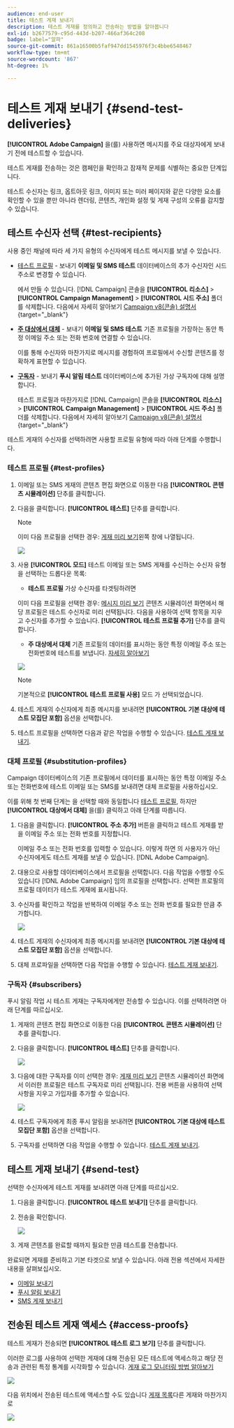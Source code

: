 ```yaml
---
audience: end-user
title: 테스트 게재 보내기
description: 테스트 게재를 정의하고 전송하는 방법을 알아봅니다
exl-id: b2677579-c95d-443d-b207-466af364c208
badge: label="알파"
source-git-commit: 861a16500b5faf947dd1545976f3c4bbe6548467
workflow-type: tm+mt
source-wordcount: '867'
ht-degree: 1%

---
```


# 테스트 게재 보내기 {#send-test-deliveries}

**[!UICONTROL Adobe Campaign]** 을(를) 사용하면 메시지를 주요 대상자에게 보내기 전에 테스트할 수 있습니다.

테스트 게재를 전송하는 것은 캠페인을 확인하고 잠재적 문제를 식별하는 중요한 단계입니다.

테스트 수신자는 링크, 옵트아웃 링크, 이미지 또는 미러 페이지와 같은 다양한 요소를 확인할 수 있을 뿐만 아니라 렌더링, 콘텐츠, 개인화 설정 및 게재 구성의 오류를 감지할 수 있습니다.

## 테스트 수신자 선택 {#test-recipients}

사용 중인 채널에 따라 세 가지 유형의 수신자에게 테스트 메시지를 보낼 수 있습니다.

* [테스트 프로필](#test-profiles) - 보내기 **이메일 및 SMS 테스트** 데이터베이스의 추가 수신자인 시드 주소로 변경할 수 있습니다.

  에서 만들 수 있습니다. [!DNL Campaign] 콘솔을 **[!UICONTROL 리소스]** > **[!UICONTROL Campaign Management]** > **[!UICONTROL 시드 주소]** 폴더를 삭제합니다. 다음에서 자세히 알아보기 [Campaign v8(콘솔) 설명서](https://experienceleague.adobe.com/docs/campaign/campaign-v8/audience/add-profiles/test-profiles.html){target="_blank"}

* **[주 대상에서 대체](#substitution-profiles)** - 보내기 **이메일 및 SMS 테스트** 기존 프로필을 가장하는 동안 특정 이메일 주소 또는 전화 번호에 연결할 수 있습니다.

  이를 통해 수신자와 마찬가지로 메시지를 경험하여 프로필에서 수신할 콘텐츠를 정확하게 표현할 수 있습니다.

* **[구독자](#subscribers)** - 보내기 **푸시 알림 테스트** 데이터베이스에 추가된 가상 구독자에 대해 설명합니다.

  테스트 프로필과 마찬가지로 [!DNL Campaign] 콘솔을 **[!UICONTROL 리소스]** > **[!UICONTROL Campaign Management]** > **[!UICONTROL 시드 주소]** 폴더를 삭제합니다. 다음에서 자세히 알아보기 [Campaign v8(콘솔) 설명서](https://experienceleague.adobe.com/docs/campaign/campaign-v8/audience/add-profiles/test-profiles.html){target="_blank"}

테스트 게재의 수신자를 선택하려면 사용할 프로필 유형에 따라 아래 단계를 수행합니다.

### 테스트 프로필 {#test-profiles}

1. 이메일 또는 SMS 게재의 콘텐츠 편집 화면으로 이동한 다음 **[!UICONTROL 콘텐츠 시뮬레이션]** 단추를 클릭합니다.

1. 다음을 클릭합니다. **[!UICONTROL 테스트]** 단추를 클릭합니다.

   >[!NOTE]
   >
   >이미 다음 프로필을 선택한 경우: [게재 미리 보기](preview-content.md)왼쪽 창에 나열됩니다.

   ![](assets/simulate-test-button-email.png)

1. 사용 **[!UICONTROL 모드]** 테스트 이메일 또는 SMS 게재를 수신하는 수신자 유형을 선택하는 드롭다운 목록:

   * **테스트 프로필** 가상 수신자를 타겟팅하려면

   이미 다음 프로필을 선택한 경우: [메시지 미리 보기](preview-content.md) 콘텐츠 시뮬레이션 화면에서 해당 프로필은 테스트 수신자로 미리 선택됩니다. 다음을 사용하여 선택 항목을 지우고 수신자를 추가할 수 있습니다. **[!UICONTROL 테스트 프로필 추가]** 단추를 클릭합니다.

   * **주 대상에서 대체** 기존 프로필의 데이터를 표시하는 동안 특정 이메일 주소 또는 전화번호에 테스트를 보냅니다. [자세히 알아보기](#substitution-profiles)

   ![](assets/simulate-profile-mode.png)

   >[!NOTE]
   >
   >기본적으로 **[!UICONTROL 테스트 프로필 사용]** 모드 가 선택되었습니다.

1. 테스트 게재의 수신자에게 최종 메시지를 보내려면 **[!UICONTROL 기본 대상에 테스트 모집단 포함]** 옵션을 선택합니다.

1. 테스트 프로필을 선택하면 다음과 같은 작업을 수행할 수 있습니다. [테스트 게재 보내기](#send-test).

### 대체 프로필 {#substitution-profiles}

Campaign 데이터베이스의 기존 프로필에서 데이터를 표시하는 동안 특정 이메일 주소 또는 전화번호에 테스트 이메일 또는 SMS를 보내려면 대체 프로필을 사용하십시오.

이를 위해 첫 번째 단계는 을 선택할 때와 동일합니다 [테스트 프로필](#test-profiles), 하지만 **[!UICONTROL 대상에서 대체]** 을(를) 클릭하고 아래 단계를 따릅니다.

1. 다음을 클릭합니다. **[!UICONTROL 주소 추가]** 버튼을 클릭하고 테스트 게재를 받을 이메일 주소 또는 전화 번호를 지정합니다.

   이메일 주소 또는 전화 번호를 입력할 수 있습니다. 이렇게 하면 의 사용자가 아닌 수신자에게도 테스트 게재를 보낼 수 있습니다. [!DNL Adobe Campaign].

1. 대용으로 사용할 데이터베이스에서 프로필을 선택합니다. 다음 작업을 수행할 수도 있습니다 [!DNL Adobe Campaign] 임의 프로필을 선택합니다. 선택한 프로필의 프로필 데이터가 테스트 게재에 표시됩니다.

1. 수신자를 확인하고 작업을 반복하여 이메일 주소 또는 전화 번호를 필요한 만큼 추가합니다.

   ![](assets/simulate-profile-substitute.png)

1. 테스트 게재의 수신자에게 최종 메시지를 보내려면 **[!UICONTROL 기본 대상에 테스트 모집단 포함]** 옵션을 선택합니다.

1. 대체 프로파일을 선택하면 다음 작업을 수행할 수 있습니다. [테스트 게재 보내기](#send-test).

### 구독자 {#subscribers}

푸시 알림 작업 시 테스트 게재는 구독자에게만 전송할 수 있습니다. 이를 선택하려면 아래 단계를 따르십시오.

1. 게재의 콘텐츠 편집 화면으로 이동한 다음 **[!UICONTROL 콘텐츠 시뮬레이션]** 단추를 클릭합니다.

1. 다음을 클릭합니다. **[!UICONTROL 테스트]** 단추를 클릭합니다.

   ![](assets/simulate-test-button-push.png)

1. 다음에 대한 구독자를 이미 선택한 경우: [게재 미리 보기](preview-content.md) 콘텐츠 시뮬레이션 화면에서 이러한 프로필은 테스트 구독자로 미리 선택됩니다. 전용 버튼을 사용하여 선택 사항을 지우고 가입자를 추가할 수 있습니다.

   ![](assets/simulate-test-subscribers.png)

1. 테스트 구독자에게 최종 푸시 알림을 보내려면 **[!UICONTROL 기본 대상에 테스트 모집단 포함]** 옵션을 선택합니다.

1. 구독자를 선택하면 다음 작업을 수행할 수 있습니다. [테스트 게재 보내기](#send-test).

## 테스트 게재 보내기 {#send-test}

선택한 수신자에게 테스트 게재를 보내려면 아래 단계를 따르십시오.

1. 다음을 클릭합니다. **[!UICONTROL 테스트 보내기]** 단추를 클릭합니다.

1. 전송을 확인합니다.

   ![](assets/simulate-send-test.png)

1. 게재 콘텐츠를 완료할 때까지 필요한 만큼 테스트를 전송합니다.

완료되면 게재를 준비하고 기본 타겟으로 보낼 수 있습니다. 아래 전용 섹션에서 자세한 내용을 살펴보십시오.

* [이메일 보내기](../monitor/prepare-send.md)
* [푸시 알림 보내기](../push/send-push.md#send-push)
* [SMS 게재 보내기](../sms/send-sms.md#send-sms)

## 전송된 테스트 게재 액세스 {#access-proofs}

테스트 게재가 전송되면 **[!UICONTROL 테스트 로그 보기]** 단추를 클릭합니다.

이러한 로그를 사용하여 선택한 게재에 대해 전송된 모든 테스트에 액세스하고 해당 전송과 관련된 특정 통계를 시각화할 수 있습니다. [게재 로그 모니터링 방법 알아보기](../monitor/delivery-logs.md)

![](assets/simulate-test-log.png)

다음 위치에서 전송된 테스트에 액세스할 수도 있습니다 [게재 목록](../msg/gs-messages.md)다른 게재와 마찬가지로

![](assets/simulate-deliveries-list.png)
